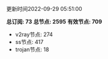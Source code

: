 更新时间2022-09-29 05:51:00

**总订阅: 73**
**总节点: 2595**
**有效节点: 709**
- v2ray节点: 274
- ss节点: 417
- trojan节点: 18

